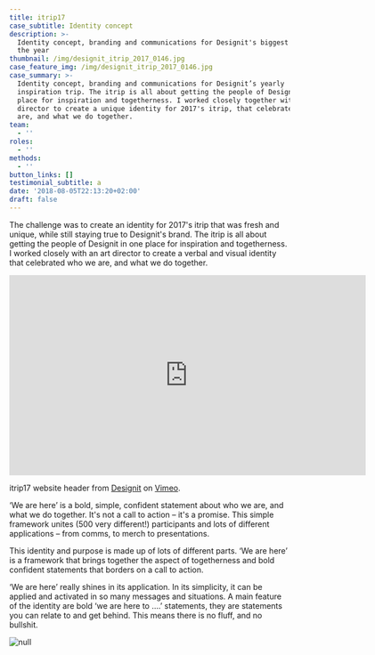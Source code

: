 ```yaml
---
title: itrip17
case_subtitle: Identity concept
description: >-
  Identity concept, branding and communications for Designit's biggest event of
  the year
thumbnail: /img/designit_itrip_2017_0146.jpg
case_feature_img: /img/designit_itrip_2017_0146.jpg
case_summary: >-
  Identity concept, branding and communications for Designit’s yearly
  inspiration trip. The itrip is all about getting the people of Designit in one
  place for inspiration and togetherness. I worked closely together with an art
  director to create a unique identity for 2017's itrip, that celebrated who we
  are, and what we do together.
team:
  - ''
roles:
  - ''
methods:
  - ''
button_links: []
testimonial_subtitle: a
date: '2018-08-05T22:13:20+02:00'
draft: false
---
```

The challenge was to create an identity for 2017's itrip that was fresh and unique, while still staying true to Designit's brand. The itrip is all about getting the people of Designit in one place for inspiration and togetherness. I worked closely with an art director to create a verbal and visual identity that celebrated who we are, and what we do together.

<iframe src="https://player.vimeo.com/video/283955612" width="640" height="360" frameborder="0" webkitallowfullscreen mozallowfullscreen allowfullscreen></iframe>
<p>itrip17 website header from <a href="https://vimeo.com/designit">Designit</a> on <a href="https://vimeo.com">Vimeo</a>.</p>

‘We are here’ is a bold, simple, confident statement about who we are, and what we do together. It's not a call to action – it's a promise. This simple framework unites (500 very different!) participants and lots of different applications – from comms, to merch to presentations.


This identity and purpose is made up of lots of different parts. ‘We are here’ is a framework that brings together the aspect of togetherness and bold confident statements that borders on a call to action.


‘We are here’ really shines in its application. In its simplicity, it can be applied and activated in so many messages and situations. A main feature of the identity are bold ‘we are here to ….’ statements, they are statements you can relate to and get behind. This means there is no fluff, and no bullshit.

![null](/img/designit_tote_4.jpg)
